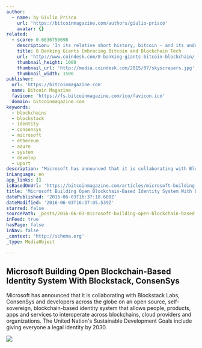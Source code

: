 ```yaml
---
author:
  - name: by Giulio Prisco
    url: 'https://bitcoinmagazine.com/authors/giulio-prisco'
    avatar: {}
related:
  - score: 0.6636750698
    description: 'In its relative short history, bitcoin - and its underlying technology the blockchain - have captivated thinkers around the world, but not everyone was quick to see the potential. Due in part to its initial billing as a threat to the traditional financial ecosystem, these institutions have perhaps understandably responded with sharp critiques and deep skepticism for the technology.'
    title: 8 Banking Giants Embracing Bitcoin and Blockchain Tech
    url: 'http://www.coindesk.com/8-banking-giants-bitcoin-blockchain/'
    thumbnail_height: 1000
    thumbnail_url: 'http://media.coindesk.com/2015/07/skyscrapers.jpg'
    thumbnail_width: 1500
publisher:
  url: 'https://bitcoinmagazine.com'
  name: Bitcoin Magazine
  favicon: 'https://fs.bitcoinmagazine.com/ico/favicon.ico'
  domain: bitcoinmagazine.com
keywords:
  - blockchains
  - blockstack
  - identity
  - consensys
  - microsoft
  - ethereum
  - azure
  - system
  - develop
  - uport
description: "Microsoft has announced that it is collaborating with Blockstack Labs, ConsenSys and developers across the globe on an open source, self-sovereign, blockchain-based identity system that allows people, products, apps and services to interoperate across blockchains, cloud providers and organizations. The United Nation's Sustainable Development Goals include giving everyone a legal identity by 2030."
inLanguage: en
app_links: []
isBasedOnUrl: 'https://bitcoinmagazine.com/articles/microsoft-building-open-blockchain-based-identity-system-with-blockstack-consensys-1464968713'
title: 'Microsoft Building Open Blockchain-Based Identity System With Blockstack, ConsenSys'
datePublished: '2016-06-03T16:37:18.680Z'
dateModified: '2016-06-03T16:37:05.539Z'
starred: false
sourcePath: _posts/2016-06-03-microsoft-building-open-blockchain-based-identity-system-wit.md
inFeed: true
hasPage: false
inNav: false
_context: 'http://schema.org'
_type: MediaObject

---
```

<article style=""><h1>Microsoft Building Open Blockchain-Based Identity System With Blockstack, ConsenSys</h1><p>Microsoft has announced that it is collaborating with Blockstack Labs, ConsenSys and developers across the globe on an open source, self-sovereign, blockchain-based identity system that allows people, products, apps and services to interoperate across blockchains, cloud providers and organizations. The United Nation's Sustainable Development Goals include giving everyone a legal identity by 2030.</p><img src="https://fs.bitcoinmagazine.com/img/articles/microsoft-building-open-blockchain-based-identity-system-with-blockstack-consensys.jpg" /></article>
